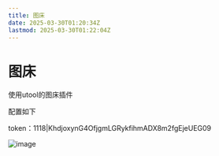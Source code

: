 ```yaml
---
title: 图床
date: 2025-03-30T01:20:34Z
lastmod: 2025-03-30T01:22:04Z
---
```


# 图床

使用utool的图床插件

配置如下

token：1118|KhdjoxynG4OfjgmLGRykfihmADX8m2fgEjeUEG09

![image](assets/image-20250330012133-qir3up7.png)
